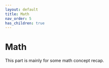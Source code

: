 ```yaml
---
layout: default
title: Math
nav_order: 5
has_children: true
---
```


# Math
This part is mainly for some math concept recap.

